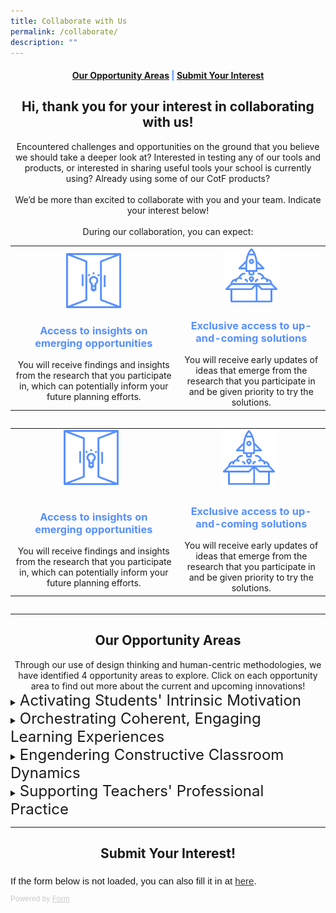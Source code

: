 ```yaml
---
title: Collaborate with Us
permalink: /collaborate/
description: ""
---
```

<center><h4 style="color:#578ffe;"><a href="#opportunity">Our Opportunity Areas</a>  |  <a href="#interest">Submit Your Interest</a></h4></center>

<center><h2>Hi, thank you for your interest in collaborating with us!</h2></center>

<center>Encountered challenges and opportunities on the ground that you believe we should take a deeper look at? Interested in testing any of our tools and products, or interested in sharing useful tools your school is currently using? Already using some of our CotF products?<br><br>
We’d be more than excited to collaborate with you and your team. Indicate your interest below!<br><br>
During our collaboration, you can expect:</center>
<div style="overflow-x:auto;">
<table>
	<tbody>
		<tr>
			<td style="text-align: center"><img src="/images/Collaborate/opportunity.png" style="width:35%"><h3 style="color:#578ffe;">Access to insights on emerging opportunities</h3>You will receive findings and insights from the research that you participate in, which can potentially inform your future planning efforts.</td>
			<td style="text-align: center"><img src="/images/Collaborate/rocket-launch.png" style="width:40%"><h3 style="color:#578ffe;">Exclusive access to up-and-coming solutions</h3>You will receive early updates of ideas that emerge from the research that you participate in and be given priority to try the solutions.</td>
		</tr>
	</tbody>
</table>

<div style="overflow-x:auto;">
<table>
  <tbody><tr>
    <td style="text-align: center"><img src="/images/Collaborate/opportunity.png" style="width:35%; display: inline; margin-right:0.5rem"></td>
    <td style="text-align: center"><img src="/images/Collaborate/rocket-launch.png" style="width:40%; display: inline; margin-right:0.5rem"></td>
  </tr>
  <tr>
		<td style="text-align: center"><h3 style="color:#578ffe;">Access to insights on emerging opportunities</h3>You will receive findings and insights from the research that you participate in, which can potentially inform your future planning efforts.</td>
		<td style="text-align: center"><h3 style="color:#578ffe;">Exclusive access to up-and-coming solutions</h3>You will receive early updates of ideas that emerge from the research that you participate in and be given priority to try the solutions.</td>
  </tr>
</tbody></table>
	</div>

	
----------

<center><h2 id="opportunity">Our Opportunity Areas</h2></center>
<center>Through our use of design thinking and human-centric methodologies, we have identified 4 opportunity areas to explore. Click on each opportunity area to find out more about the current and upcoming innovations!</center>
<details>
	<summary><font size="+2">Activating Students' Intrinsic Motivation</font></summary><font size="+1">
<center>Encouraging discovery of interests and strengths, student autonomy in learning, and appetite for individual expression and growth through:</center>
<div style="overflow-x:auto;">
	<table cellspacing="3" cellpadding="3" border="0">
	<tbody><tr>
		<td style="text-align: center"><b><a href="https://sites.google.com/moe.edu.sg/lg21/home">Learning Gamified (released product)</a></b></td>
		<td style="text-align: center">How might we...</td>
	</tr>
	<tr>
		<td style="text-align: center"><b>Monitoring and Self-regulation in Practical-based Lessons</b></td>
		<td style="text-align: center">How might we help teachers effectively monitor and guide all students in a practical (Science, PE, Art, etc.) lesson?</td>
	</tr>
</tbody></table>
	</div>
</font></details>

<details>
<summary><font size="+2">Orchestrating Coherent, Engaging Learning Experiences</font></summary><font size="+1">
<center>Regulating and managing momentum and connections within or across learning activities and better understanding of students needs to improve student engagement and focus through:</center>
<div style="overflow-x:auto;">
<table>
  <tbody><tr>
    <th style="text-align: center"><img src="/images/Collaborate/opportunity.png" style="width:30%; display: inline; margin-right:0.5rem"></th>
		<th style="text-align: center"><b>Learning Gamified</b>
			<br>How might we...</th>
  </tr>
  <tr>
		<td style="text-align: center"><h3><img src="/images/Collaborate/rocket-launch.png" style="width:40%; display: inline; margin-right:0.5rem"></h3></td>
		<td style="text-align: center"><b>Monitoring and Self-Regulation in Practical-based Lessons</b>
			<br>How might we...</td>
  </tr>
</tbody></table>
	</div>
</font></details>

<details>
<summary><font size="+2">Engendering Constructive Classroom Dynamics</font></summary><font size="+1">
<center>Enabling a teacher's sphere of influence to permeate the entire class and balancing teacher's authority and students' voice to ensure collective ownership of the teaching and learning process through:</center>
<div style="overflow-x:auto;">
<table>
  <tbody><tr>
    <th style="text-align: center"><img src="/images/Collaborate/opportunity.png" style="width:30%; display: inline; margin-right:0.5rem"></th>
		<th style="text-align: center"><b>Learning Gamified</b>
			<br>How might we...</th>
  </tr>
  <tr>
		<td style="text-align: center"><h3><img src="/images/Collaborate/rocket-launch.png" style="width:40%; display: inline; margin-right:0.5rem"></h3></td>
		<td style="text-align: center"><b>Monitoring and Self-Regulation in Practical-based Lessons</b>
			<br>How might we...</td>
  </tr>
</tbody></table>
	</div>
</font></details>

<details>
<summary><font size="+2">Supporting Teachers' Professional Practice</font></summary><font size="+1">
<center>Augmenting teachers’ instructional effectiveness and student support strategies with readily deployable technology-enabled solutions through:</center>
<div style="overflow-x:auto;">
<table>
  <tbody><tr>
    <th style="text-align: center"><img src="/images/Collaborate/opportunity.png" style="width:30%; display: inline; margin-right:0.5rem"></th>
		<th style="text-align: center"><b>Learning Gamified</b>
			<br>How might we...</th>
  </tr>
  <tr>
		<td style="text-align: center"><h3><img src="/images/Collaborate/rocket-launch.png" style="width:40%; display: inline; margin-right:0.5rem"></h3></td>
		<td style="text-align: center"><b>Monitoring and Self-Regulation in Practical-based Lessons</b>
			<br>How might we...</td>
  </tr>
</tbody></table>
	</div>
</font></details>

---------

<center><h2 id="interest">Submit Your Interest!</h2></center>
<div style="font-family: Sans-Serif; font-size: 15px; color: #000; opacity: 0.9; padding-top: 5px; padding-bottom: 8px;"> If the form below is not loaded, you can also fill it in at <a href="https://form.gov.sg/64219949b69f640012ee18ea">here</a>. </div>   <div style="font-family: Sans-Serif; font-size: 12px; color: #999; opacity: 0.5; padding-top: 5px;"> Powered by <a style="color: #999" href="https://form.gov.sg">Form</a> </div></div>